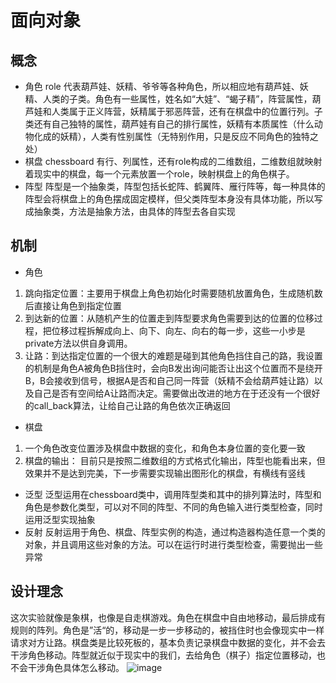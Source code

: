 # 面向对象
## 概念
* 角色 role 代表葫芦娃、妖精、爷爷等各种角色，所以相应地有葫芦娃、妖精、人类的子类。角色有一些属性，姓名如“大娃”、“蝎子精”，阵营属性，葫芦娃和人类属于正义阵营，妖精属于邪恶阵营，还有在棋盘中的位置行列。子类还有自己独特的属性，葫芦娃有自己的排行属性，妖精有本质属性（什么动物化成的妖精），人类有性别属性（无特别作用，只是反应不同角色的独特之处）
* 棋盘 chessboard 有行、列属性，还有role构成的二维数组，二维数组就映射着现实中的棋盘，每一个元素放置一个role，映射棋盘上的角色棋子。
* 阵型 阵型是一个抽象类，阵型包括长蛇阵、鹤翼阵、雁行阵等，每一种具体的阵型会将棋盘上的角色摆成固定模样，但父类阵型本身没有具体功能，所以写成抽象类，方法是抽象方法，由具体的阵型去各自实现
## 机制
* 角色 
1. 跳向指定位置：主要用于棋盘上角色初始化时需要随机放置角色，生成随机数后直接让角色到指定位置
2. 到达新的位置：从随机产生的位置走到阵型要求角色需要到达的位置的位移过程，把位移过程拆解成向上、向下、向左、向右的每一步，这些一小步是private方法以供自身调用。
3. 让路：到达指定位置的一个很大的难题是碰到其他角色挡住自己的路，我设置的机制是角色A被角色B挡住时，会向B发出询问能否让出这个位置而不是绕开B，B会接收到信号，根据A是否和自己同一阵营（妖精不会给葫芦娃让路）以及自己是否有空间给A让路而决定。需要做出改进的地方在于还没有一个很好的call_back算法，让给自己让路的角色依次正确返回
* 棋盘
1. 一个角色改变位置涉及棋盘中数据的变化，和角色本身位置的变化要一致
2. 棋盘的输出： 目前只是按照二维数组的方式格式化输出，阵型也能看出来，但效果并不是达到完美，下一步需要实现输出图形化的棋盘，有横线有竖线
* 泛型
泛型运用在chessboard类中，调用阵型类和其中的排列算法时，阵型和角色是参数化类型，可以对不同的阵型、不同的角色输入进行类型检查，同时运用泛型实现抽象
* 反射
反射运用于角色、棋盘、阵型实例的构造，通过构造器构造任意一个类的对象，并且调用这些对象的方法。可以在运行时进行类型检查，需要抛出一些异常
## 设计理念
这次实验就像是象棋，也像是自走棋游戏。角色在棋盘中自由地移动，最后排成有规则的阵列。角色是”活“的，移动是一步一步移动的，被挡住时也会像现实中一样请求对方让路。棋盘类是比较死板的，基本负责记录棋盘中数据的变化，并不会去干涉角色移动。阵型就近似于现实中的我们，去给角色（棋子）指定位置移动，也不会干涉角色具体怎么移动。
![image](https://github.com/wwuuhan/java-2019-homeworks/blob/master/4-Types/吴晗-161220138/plantUMLclass_homework4.png)
